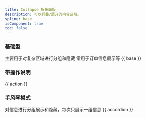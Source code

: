 ```yaml
---
title: Collapse 折叠面板
description: 可以折叠/展开的内容区域。
spline: base
isComponent: true
toc: false
---
```


### 基础型

主要用于对复杂区域进行分组和隐藏 常用于订单信息展示等
{{ base }}

### 带操作说明

{{ action }}
### 手风琴模式

对信息进行分组展示和隐藏，每次只展示一组信息
{{ accordion }}